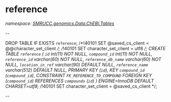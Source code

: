 ﻿# reference
_namespace: [SMRUCC.genomics.Data.ChEBI.Tables](./index.md)_

--
 
 DROP TABLE IF EXISTS `reference`;
 /*!40101 SET @saved_cs_client = @@character_set_client */;
 /*!40101 SET character_set_client = utf8 */;
 CREATE TABLE `reference` (
 `id` int(11) NOT NULL,
 `compound_id` int(11) NOT NULL,
 `reference_id` varchar(60) NOT NULL,
 `reference_db_name` varchar(60) NOT NULL,
 `location_in_ref` varchar(90) DEFAULT NULL,
 `reference_name` varchar(512) DEFAULT NULL,
 PRIMARY KEY (`id`),
 KEY `compound_id` (`compound_id`),
 CONSTRAINT `FK_REFERENCE_TO_COMPOUND` FOREIGN KEY (`compound_id`) REFERENCES `compounds` (`id`)
 ) ENGINE=InnoDB DEFAULT CHARSET=utf8;
 /*!40101 SET character_set_client = @saved_cs_client */;
 
 --




